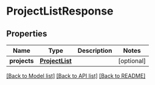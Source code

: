 # ProjectListResponse

## Properties
Name | Type | Description | Notes
------------ | ------------- | ------------- | -------------
**projects** | [**ProjectList**](ProjectList.md) |  | [optional] 

[[Back to Model list]](../README.md#documentation-for-models) [[Back to API list]](../README.md#documentation-for-api-endpoints) [[Back to README]](../README.md)


